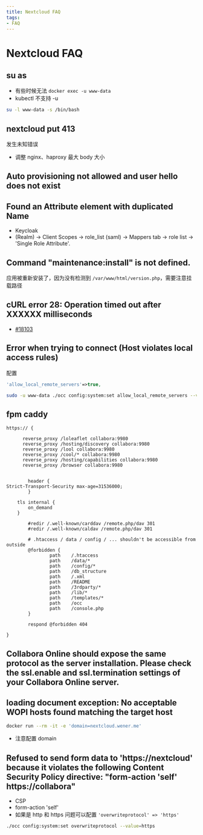 ```yaml
---
title: Nextcloud FAQ
tags:
- FAQ
---
```


# Nextcloud FAQ

## su as

- 有些时候无法 `docker exec -u www-data`
- kubectl 不支持 -u

```bash
su -l www-data -s /bin/bash
```

## nextcloud put 413

发生未知错误

- 调整 nginx、haproxy 最大 body 大小

## Auto provisioning not allowed and user hello does not exist

## Found an Attribute element with duplicated Name

- Keycloak
- (Realm) -> Client Scopes -> role_list (saml) -> Mappers tab -> role list -> 'Single Role Attribute'.

## Command "maintenance:install" is not defined.

应用被重新安装了，因为没有检测到 `/var/www/html/version.php`，需要注意挂载路径

## cURL error 28: Operation timed out after XXXXXX milliseconds

- [#18103](https://github.com/nextcloud/server/issues/18103)

## Error when trying to connect (Host violates local access rules)

配置

```php
'allow_local_remote_servers'=>true,
```

```bash
sudo -u www-data ./occ config:system:set allow_local_remote_servers --value=true --type=boolean
```

## fpm caddy

```
https:// {

      reverse_proxy /loleaflet collabora:9980
      reverse_proxy /hosting/discovery collabora:9980
      reverse_proxy /lool collabora:9980
      reverse_proxy /cool/* collabora:9980
      reverse_proxy /hosting/capabilities collabora:9980
      reverse_proxy /browser collabora:9980


        header {
Strict-Transport-Security max-age=31536000;
        }

	tls internal {
		on_demand
	}

        #redir /.well-known/carddav /remote.php/dav 301
        #redir /.well-known/caldav /remote.php/dav 301

        # .htaccess / data / config / ... shouldn't be accessible from outside
        @forbidden {
                path    /.htaccess
                path    /data/*
                path    /config/*
                path    /db_structure
                path    /.xml
                path    /README
                path    /3rdparty/*
                path    /lib/*
                path    /templates/*
                path    /occ
                path    /console.php
        }

        respond @forbidden 404

}
```

## Collabora Online should expose the same protocol as the server installation. Please check the ssl.enable and ssl.termination settings of your Collabora Online server.


## loading document exception: No acceptable WOPI hosts found matching the target host

```bash
docker run --rm -it -e 'domain=nextcloud.wener.me'
```

- 注意配置 domain

## Refused to send form data to 'https://nextcloud' because it violates the following Content Security Policy directive: "form-action 'self' https://collabora"

- CSP
- form-action 'self'
- 如果是 http 和 https 问题可以配置 `'overwriteprotocol' => 'https'`

```bash
./occ config:system:set overwriteprotocol --value=https
```
